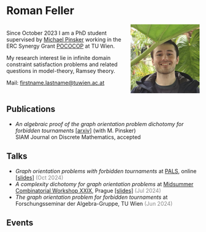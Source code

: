 # Roman Feller

<div style="overflow: hidden;">

  <img src="pictures/me.jpg" alt="Roman-Feller" style="width: 180px; float: right; margin-left: 10px;">

Since October 2023 I am a PhD student supervised by <a href="https://dmg.tuwien.ac.at/pinsker/">Michael Pinsker</a> working in the ERC Synergy Grant <a href="https://www.pococop.eu">POCOCOP</a> at TU Wien.<br>

My research interest lie in infinite domain constraint satisfaction problems and related questions in model-theory, Ramsey theory.<br>

Mail: firstname.lastname@tuwien.ac.at

</div>


## Publications

* *An algebraic proof of the graph orientation problem dichotomy for forbidden tournaments* [[arxiv]](https://arxiv.org/pdf/2405.20263) (with M. Pinsker)<br>
  SIAM Journal on Discrete Mathematics, accepted

## Talks

* *Graph orientation problems with forbidden tournaments* at [PALS](https://math.colorado.edu/algebralogic/), online [[slides]](slides/PALS_2024) <span style="color: #888888;">(Oct 2024)</span> 
* *A complexity dichotomy for graph orientation problems* at [Midsummer Combinatorial Workshop XXIX](https://www.mff.cuni.cz/en/kam/events/mcw/mcw-2024), Prague [[slides]](slides/MCW_2024) <span style="color: #888888;">(Jul 2024)</span>
* *The graph orientation problem for forbidden tournaments* at Forschungsseminar der Algebra-Gruppe, TU Wien <span style="color: #888888;">(Jun 2024)</span>

## Events

